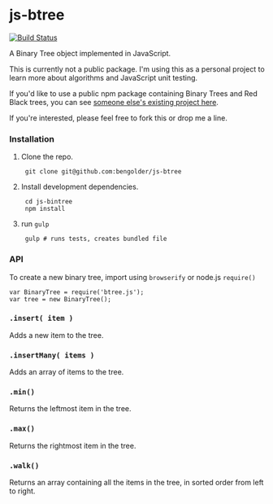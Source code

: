 # js-btree

[![Build Status](https://travis-ci.org/bengolder/js-btree.svg?branch=master)](https://travis-ci.org/bengolder/js-btree)

A Binary Tree object implemented in JavaScript.

This is currently not a public package. I'm using this as a personal project
to learn more about algorithms and JavaScript unit testing. 

If you'd like to use a public npm package containing Binary Trees and Red Black
trees, you can see [someone else's existing project here](https://github.com/vadimg/js_bintrees).

If you're interested, please feel free to fork this or drop me a line.

### Installation

1. Clone the repo.

        git clone git@github.com:bengolder/js-btree

2. Install development dependencies.

        cd js-bintree
        npm install

3. run `gulp`

        gulp # runs tests, creates bundled file

### API

To create a new binary tree, import using `browserify` or node.js `require()`

    var BinaryTree = require('btree.js');
    var tree = new BinaryTree();

### `.insert( item )`

Adds a new item to the tree.

### `.insertMany( items )`

Adds an array of items to the tree.

### `.min()`

Returns the leftmost item in the tree.

### `.max()`

Returns the rightmost item in the tree.

### `.walk()`

Returns an array containing all the items in the tree, in sorted order from
left to right.


